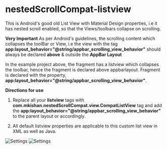 # nestedScrollCompat-listview
This is Android's good old List View with Material Design properties, i.e it has nested scroll enabled, so that the Views/toolbars collapse on scrolling.

**Very Important**
As per Android's guidelines, the scrolling content which collapses the toolBar or View, i.e the view with the tag **app:layout_behavior="@string/appbar_scrolling_view_behavior"** should always be declared **above** & outside the **AppBar Layout**

In the example project above, the fragment has a listview which collapses the toolbar, hence the fragment is declared above appbarlayout. Fragment is declared with the property, **app:layout_behavior="@string/appbar_scrolling_view_behavior"**.

**Directions for use**

1) Replace all your **listview** tags with **com.mkishan.nestedScrollCompat.view.CompatListView** tag and add the **app:layout_behavior="@string/appbar_scrolling_view_behavior"** to the parent layout or accordingly.

2) All default listview properties are applicable to this custom list view in XML as well as Java.

![Settings](https://cloud.githubusercontent.com/assets/1867155/11167811/c66a8dd6-8b98-11e5-8f8d-589290d5946a.gif)
![Settings](https://cloud.githubusercontent.com/assets/1867155/11167852/9d60ad1a-8b9a-11e5-8b15-50659ea06635.png)
